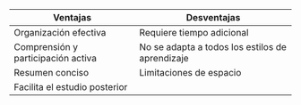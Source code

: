 | Ventajas                                | Desventajas                            |
|-----------------------------------------|-----------------------------------------|
| Organización efectiva                   | Requiere tiempo adicional               |
| Comprensión y participación activa      | No se adapta a todos los estilos de aprendizaje |
| Resumen conciso                          | Limitaciones de espacio                  |
| Facilita el estudio posterior            |                                         |
